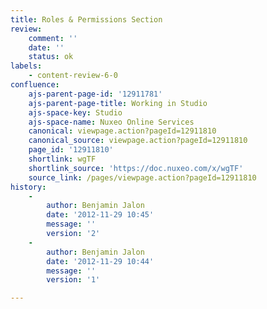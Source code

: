 ```yaml
---
title: Roles & Permissions Section
review:
    comment: ''
    date: ''
    status: ok
labels:
    - content-review-6-0
confluence:
    ajs-parent-page-id: '12911781'
    ajs-parent-page-title: Working in Studio
    ajs-space-key: Studio
    ajs-space-name: Nuxeo Online Services
    canonical: viewpage.action?pageId=12911810
    canonical_source: viewpage.action?pageId=12911810
    page_id: '12911810'
    shortlink: wgTF
    shortlink_source: 'https://doc.nuxeo.com/x/wgTF'
    source_link: /pages/viewpage.action?pageId=12911810
history:
    - 
        author: Benjamin Jalon
        date: '2012-11-29 10:45'
        message: ''
        version: '2'
    - 
        author: Benjamin Jalon
        date: '2012-11-29 10:44'
        message: ''
        version: '1'

---
```

